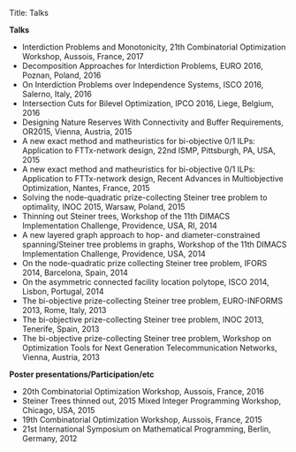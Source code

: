 Title: Talks

**Talks**

*   Interdiction Problems and Monotonicity, 21th Combinatorial Optimization Workshop, Aussois, France, 2017
*   Decomposition Approaches for Interdiction Problems, EURO 2016, Poznan, Poland, 2016
*   On Interdiction Problems over Independence Systems, ISCO 2016, Salerno, Italy, 2016
*   Intersection Cuts for Bilevel Optimization, IPCO 2016, Liege, Belgium, 2016
*   Designing Nature Reserves With Connectivity and Buffer Requirements, OR2015, Vienna, Austria, 2015 
*   A new exact method and matheuristics for bi-objective 0/1 ILPs: Application to FTTx-network design, 22nd ISMP, Pittsburgh, PA, USA, 2015 
*   A new exact method and matheuristics for bi-objective 0/1 ILPs: Application to FTTx-network design, Recent Advances in Multiobjective Optimization, Nantes, France, 2015 
*   Solving the node-quadratic prize-collecting Steiner tree problem to optimality, INOC 2015, Warsaw, Poland, 2015 
*   Thinning out Steiner trees, Workshop of the 11th DIMACS Implementation Challenge, Providence, USA, RI, 2014 
*   A new layered graph approach to hop- and diameter-constrained spanning/Steiner tree problems in graphs, Workshop of the 11th DIMACS Implementation Challenge, Providence, USA, 2014 
*   On the node-quadratic prize collecting Steiner tree problem, IFORS 2014, Barcelona, Spain, 2014 
*   On the asymmetric connected facility location polytope, ISCO 2014, Lisbon, Portugal, 2014 
*   The bi-objective prize-collecting Steiner tree problem, EURO-INFORMS 2013, Rome, Italy, 2013 
*   The bi-objective prize-collecting Steiner tree problem, INOC 2013, Tenerife, Spain, 2013 
*   The bi-objective prize-collecting Steiner tree problem, Workshop on Optimization Tools for Next Generation Telecommunication Networks, Vienna, Austria, 2013

**Poster presentations/Participation/etc**

*   20th Combinatorial Optimization Workshop, Aussois, France, 2016
*   Steiner Trees thinned out, 2015 Mixed Integer Programming Workshop, Chicago, USA, 2015 
*   19th Combinatorial Optimization Workshop, Aussois, France, 2015 
*   21st International Symposium on Mathematical Programming, Berlin, Germany, 2012
